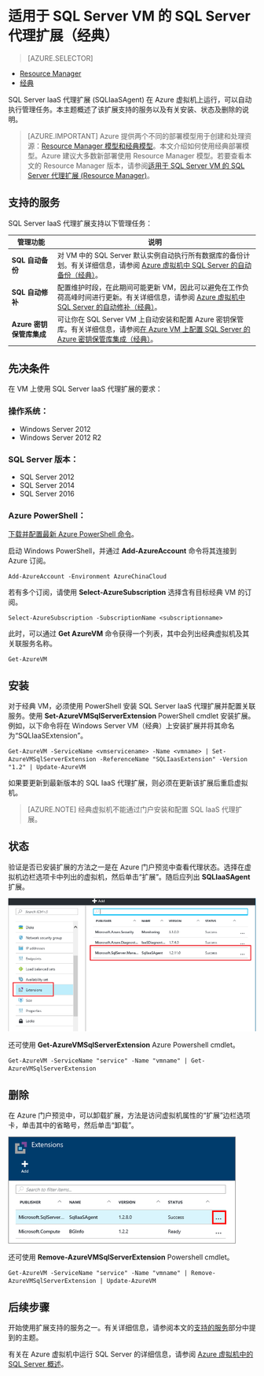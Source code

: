 <properties
    pageTitle="适用于 SQL Server VM 的 SQL Server 代理扩展（经典）| Azure"
    description="本主题介绍如何管理可以自动执行特定 SQL Server 管理任务的 SQL Server 代理扩展。这些任务包括自动备份、自动修补和 Azure 密钥保管库集成。本主题使用经典部署模式。"
    services="virtual-machines-windows"
    documentationcenter=""
    author="rothja"
    manager="jhubbard"
    editor=""
    tags="azure-service-management" />
<tags
    ms.assetid="a9bda2e7-cdba-427c-bc30-77cde4376f3a"
    ms.service="virtual-machines-windows"
    ms.devlang="na"
    ms.topic="article"
    ms.tgt_pltfrm="vm-windows-sql-server"
    ms.workload="iaas-sql-server"
    ms.date="01/18/2017"
    wacn.date="03/20/2017"
    ms.author="jroth" />

# 适用于 SQL Server VM 的 SQL Server 代理扩展（经典）
> [AZURE.SELECTOR]
- [Resource Manager](/documentation/articles/virtual-machines-windows-sql-server-agent-extension/)
- [经典](/documentation/articles/virtual-machines-windows-classic-sql-server-agent-extension/)

SQL Server IaaS 代理扩展 (SQLIaaSAgent) 在 Azure 虚拟机上运行，可以自动执行管理任务。本主题概述了该扩展支持的服务以及有关安装、状态及删除的说明。

> [AZURE.IMPORTANT] 
Azure 提供两个不同的部署模型用于创建和处理资源：[Resource Manager 模型和经典模型](/documentation/articles/resource-manager-deployment-model/)。本文介绍如何使用经典部署模型。Azure 建议大多数新部署使用 Resource Manager 模型。若要查看本文的 Resource Manager 版本，请参阅[适用于 SQL Server VM 的 SQL Server 代理扩展 (Resource Manager)](/documentation/articles/virtual-machines-windows-sql-server-agent-extension/)。

## <a name="supported-services"></a>支持的服务
SQL Server IaaS 代理扩展支持以下管理任务：

| 管理功能 | 说明 |
| --- | --- |
| **SQL 自动备份** |对 VM 中的 SQL Server 默认实例自动执行所有数据库的备份计划。有关详细信息，请参阅 [Azure 虚拟机中 SQL Server 的自动备份（经典）](/documentation/articles/virtual-machines-windows-classic-sql-automated-backup/)。 |
| **SQL 自动修补** |配置维护时段，在此期间可能更新 VM，因此可以避免在工作负荷高峰时间进行更新。有关详细信息，请参阅 [Azure 虚拟机中 SQL Server 的自动修补（经典）](/documentation/articles/virtual-machines-windows-classic-sql-automated-patching/)。 |
| **Azure 密钥保管库集成** |可让你在 SQL Server VM 上自动安装和配置 Azure 密钥保管库。有关详细信息，请参阅[在 Azure VM 上配置 SQL Server 的 Azure 密钥保管库集成（经典）](/documentation/articles/virtual-machines-windows-classic-ps-sql-keyvault/)。 |

## 先决条件
在 VM 上使用 SQL Server IaaS 代理扩展的要求：

### 操作系统：
* Windows Server 2012
* Windows Server 2012 R2

### SQL Server 版本：
* SQL Server 2012
* SQL Server 2014
* SQL Server 2016

### Azure PowerShell：
[下载并配置最新 Azure PowerShell 命令](https://docs.microsoft.com/powershell/azureps-cmdlets-docs)。

启动 Windows PowerShell，并通过 **Add-AzureAccount** 命令将其连接到 Azure 订阅。

    Add-AzureAccount -Environment AzureChinaCloud

若有多个订阅，请使用 **Select-AzureSubscription** 选择含有目标经典 VM 的订阅。

    Select-AzureSubscription -SubscriptionName <subscriptionname>

此时，可以通过 **Get AzureVM** 命令获得一个列表，其中会列出经典虚拟机及其关联服务名称。

    Get-AzureVM

## 安装
对于经典 VM，必须使用 PowerShell 安装 SQL Server IaaS 代理扩展并配置关联服务。使用 **Set-AzureVMSqlServerExtension** PowerShell cmdlet 安装扩展。例如，以下命令将在 Windows Server VM（经典）上安装扩展并将其命名为“SQLIaaSExtension”。

    Get-AzureVM -ServiceName <vmservicename> -Name <vmname> | Set-AzureVMSqlServerExtension -ReferenceName "SQLIaasExtension" -Version "1.2" | Update-AzureVM

如果要更新到最新版本的 SQL IaaS 代理扩展，则必须在更新该扩展后重启虚拟机。

> [AZURE.NOTE]
经典虚拟机不能通过门户安装和配置 SQL IaaS 代理扩展。
> 
> 

## 状态
验证是否已安装扩展的方法之一是在 Azure 门户预览中查看代理状态。选择在虚拟机边栏选项卡中列出的虚拟机，然后单击“扩展”。随后应列出 **SQLIaaSAgent** 扩展。

![Azure 门户预览中的 SQL Server IaaS 代理扩展](./media/virtual-machines-windows-classic-sql-server-agent-extension/azure-sql-server-iaas-agent-portal.png)  

还可使用 **Get-AzureVMSqlServerExtension** Azure Powershell cmdlet。

    Get-AzureVM -ServiceName "service" -Name "vmname" | Get-AzureVMSqlServerExtension

## 删除
在 Azure 门户预览中，可以卸载扩展，方法是访问虚拟机属性的“扩展”边栏选项卡，单击其中的省略号，然后单击“卸载”。

![在 Azure 门户预览中卸载 SQL Server IaaS 代理扩展](./media/virtual-machines-windows-classic-sql-server-agent-extension/azure-sql-server-iaas-agent-uninstall.png)  

还可使用 **Remove-AzureVMSqlServerExtension** Powershell cmdlet。

    Get-AzureVM -ServiceName "service" -Name "vmname" | Remove-AzureVMSqlServerExtension | Update-AzureVM

## 后续步骤
开始使用扩展支持的服务之一。有关详细信息，请参阅本文的[支持的服务](#supported-services)部分中提到的主题。

有关在 Azure 虚拟机中运行 SQL Server 的详细信息，请参阅 [Azure 虚拟机中的 SQL Server 概述](/documentation/articles/virtual-machines-windows-sql-server-iaas-overview/)。

<!---HONumber=Mooncake_0313_2017-->
<!--Update_Description: wording update-->